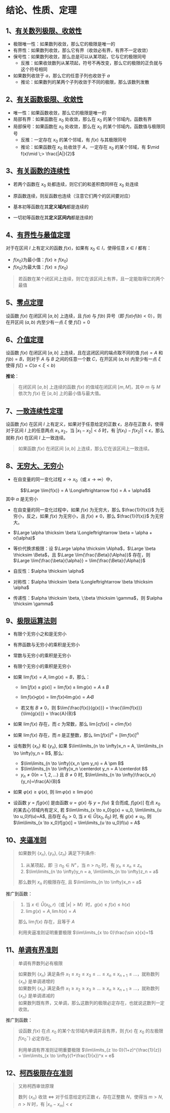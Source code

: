 # 结论、性质、定理

## 1、[有关数列极限、收敛性]()

- 极限唯一性：如果数列收敛，那么它的极限是唯一的
- 有界性：如果数列收敛，那么它有界（收敛必有界，有界不一定收敛）
- 保号性：如果数列收敛，那么总是可以从某项起，它与它的极限同号
  - 反推：如果收敛数列从某项起，符号不再改变，那么它的极限的正负就与这个符号相同
- 如果数列收敛于 $a$，那么它的任意子列也收敛于 $a$  
  - 推论：如果数列的某两个子列收敛于不同的极限，那么该数列发散

## 2、[有关函数极限、收敛性]()

- 唯一性：如果函数收敛，那么它的极限是唯一的
- 局部有界：如果函数在 $x_0$ 处收敛，那么在 $x_0$ 的某个邻域内，函数有界
- 局部保号：如果函数在 $x_0$ 处收敛，那么在 $x_0$ 的某个邻域内，函数值与极限同号
  - 反推：一定存在 $x_0$ 的某个邻域，有 $f(x)$ 与其极限同号
  - 推论：如果函数在 $x_0$ 处收敛于 $A$，一定存在 $x_0$ 的某个邻域，有 $\mid f(x)\mid \;> \frac{|A|}{2}$

## 3、[有关函数的连续性]()

- 若两个函数在 $x_0$ 处都连续，则它们的和差积商同样在 $x_0$ 处连续

- 原函数连续，则反函数也连续（注意它们两个的区间要对应）

- 基本初等函数在其**定义域内**都是连续的

- 一切初等函数在其**定义区间内**都是连续的

## 4、[有界性与最值定理]()

对于在区间 $I$ 上有定义的函数 $f(x)$，如果有 $x_0 \in I$，使得任意 $x \in I$ 都有：

- $f(x_0)$为最小值：$f(x) \geqslant f(x_0)$
- $f(x_0)$为最大值：$f(x) \leqslant f(x_0)$

> 若函数在某个闭区间上连续，则它在该区间上有界，且一定能取得它的两个最值

## 5、[零点定理]()

设函数 $f(x)$ 在闭区间 $[a, b]$ 上连续，且 $f(a)$ 与 $f(b)$ 异号（即 $f(a) \centerdot f(b) < 0$），则在开区间 $(a, b)$ 内至少有一点 $\xi$ 使 $f(\xi) = 0$

## 6、[介值定理]()

设函数 $f(x)$ 在闭区间 $[a, b]$ 上连续，且在这闭区间的端点取不同的值 $f(a) = A$ 和 $f(b) = B$，则对于 $A$ 与 $B$ 之间的任意一个数 $C$，在开区间 $(a, b)$ 内至少有一点 $\xi$ 使得 $f(\xi) = C (a < \xi < b)$

**推论**：

> 在闭区间 $[a, b]$ 上连续的函数 $f(x)$ 的值域在闭区间 $[m, M]$，其中 $m$ 与 $M$ 依次为 $f(x)$ 在 $[a,b]$ 上的最小值与最大值。

## 7、[一致连续性定理]()

设函数 $f(x)$ 在区间 $I$ 上有定义，如果对于任意给定的正数 $\epsilon$，总存在正数 $\delta$，使得对于区间 $I$ 上的任意两点 $x_1, x_2$，当 $|x_1-x_2|<\delta$ 时，有 $|f(x_1)-f(x_2)|<\epsilon$，那么就称 $f(x)$ 在区间 $I$ 上一致连续。

> 如果函数 $f(x)$ 在闭区间 $[a, b]$ 上连续，那么它在该区间上一致连续。

## 8、[无穷大、无穷小]()

- 在自变量的同一变化过程 $x \to x_0$（或 $x \to \infty$）中，

$$\Large \lim{f(x)} = A \Longleftrightarrow f(x) = A + \alpha$$
其中 $\alpha$ 是无穷小

- 在自变量的同一变化过程中，如果 $f(x)$ 为无穷大，那么 $\frac{1}{f(x)}$ 为无穷小，反之，如果 $f(x)$ 为无穷小，且 $f(x) \ne 0$，那么 $\frac{1}{f(x)}$ 为无穷大。

- $\Large \alpha \thicksim \beta \Longleftrightarrow \beta = \alpha + o(\alpha)$  

- 等价代换求极限：设 $\Large \alpha \thicksim \Alpha$，$\Large \beta \thicksim \Beta$，且 $\Large \lim{\frac{\Beta}{\Alpha}}$ 存在，则 $\Large \lim{\frac{\beta}{\alpha}} = \lim{\frac{\Beta}{\Alpha}}$

- 自反性：$\alpha \thicksim \alpha$

- 对称性：$\alpha \thicksim \beta \Longleftrightarrow \beta \thicksim \alpha$

- 传递性：$\alpha \thicksim \beta, \;\beta \thicksim \gamma$，则 $\alpha \thicksim \gamma$

## 9、[极限运算法则]()

- 有限个无穷小之和是无穷小

- 有界函数与无穷小的乘积是无穷小

- 常数与无穷小的乘积是无穷小

- 有限个无穷小的乘积是无穷小

- 如果 $\lim{f(x)} = A, \lim{g(x)} = B$，那么：

  - $\lim{[f(x) \pm g(x)]} = \lim{f(x)} \pm \lim{g(x)} = A \pm B$

  - $\lim{f(x) \centerdot g(x)} = \lim{f(x)} \centerdot \lim{g(x)} = A \centerdot B$

  - 若又有 $B \ne 0$，则 $\lim{\frac{f(x)}{g(x)}} = \frac{\lim{f(x)}}{\lim{g(x)}} = \frac{A}{B}$

- 如果 $\lim{f(x)}$ 存在，而 $c$ 为常数，那么 $\lim{[cf(x)]} = c\lim{f(x)}$

- 如果 $\lim{f(x)}$ 存在，而 $n$ 是正整数，那么 $\lim{[f(x)]^n} =[\lim{f(x)}]^n$

- 设有数列 $\{x_n\}$ 和 $\{y_n\}$, 如果 $\lim\limits_{n \to \infty}x_n = A, \lim\limits_{n \to \infty}y_n = B$, 那么:

  - $\lim\limits_{n \to \infty}(x_n \pm y_n) = A \pm B$
  - $\lim\limits_{n \to \infty}x_n \centerdot y_n = A \centerdot B$
  - $y_n \ne 0 (n = 1,2,...)$ 且 $B \ne 0$ 时, $\lim\limits_{n \to \infty}\frac{x_n}{y_n}=\frac{A}{B}$

- 如果 $\varphi (x) \geqslant \psi (x)$, 则 $\lim{\varphi (x)} \geqslant \lim{\psi (x)}$

- 设函数 $y=f[g(x)]$ 是由函数 $u=g(x)$ 与 $y=f(u)$ 复合而成, $f[g(x)]$ 在点 $x_0$ 的某去心邻域内有定义, 若 $\lim\limits_{x \to x_0}g(x) = u_0, \lim\limits_{u \to u_0}f(u)=A$, 且存在 $\delta_0 > 0$, 当 $x \in \mathring{U}(x_0, \delta_0)$ 时, 有 $g(x) \ne u_0$, 则 $\lim\limits_{x \to x_0}f[g(x)] = \lim\limits_{u \to u_0}f(u) = A$

## 10、[夹逼准则]()

> 如果数列 $\{x_n\}, \{y_n\}, \{z_n\}$ 满足下列条件:
>
> 1. 从某项起，即 $\exists\; n_0 \in N^+$，当 $n > n_0$ 时，有 $y_n \leqslant x_n \leqslant z_n$
> 2. $\lim\limits_{n \to \infty}y_n = a, \lim\limits_{n \to \infty}z_n = a$
>
> 那么数列 ${x_n}$ 的极限存在, 且 $\lim\limits_{n \to \infty}x_n = a$
>
推广到函数：
>
> 1. 当 $x \in \mathring{U}(x_0, r)$（或 $|x| > M$）时，$g(x) \leqslant f(x) \leqslant h(x)$
> 2. $\lim{g(x)} = A, \lim{h(x)} = A$
>
> 那么 $\lim{f(x)}$ 存在，且等于 $A$
>
> 利用夹逼准则证明重要极限 $\lim\limits_{x \to 0}\frac{\sin x}{x}=1$

## 11、[单调有界准则]()

> 单调有界数列必有极限  

> 如果数列 $\{x_n\}$ 满足条件 $x_1 \leqslant x_2 \leqslant x_3 \leqslant ... \leqslant x_n \leqslant x_{n+1} \leqslant ...$，就称数列 $\{x_n\}$ 是单调递增的  
如果数列 $\{x_n\}$ 满足条件 $x_1 \geqslant x_2 \geqslant x_3 \geqslant ... \geqslant x_n \geqslant x_{n+1} \geqslant ...$，就称数列 $\{x_n\}$ 是单调递减的  
如果数列既有界，又单调，那么这数列的极限必定存在，也就说这数列一定收敛。

推广到函数：

> 设函数 $f(x)$ 在点 $x_0$ 的某个左邻域内单调并且有界，则 $f(x)$ 在 $x_0$ 的左极限 $f(x_0^-)$ 必定存在。
>
> 利用单调有界准则证明重要极限 $\lim\limits_{z \to 0}(1+z)^{\frac{1}{z}} = \lim\limits_{x \to \infty}(1+\frac{1}{x})^x = e$

## 12、[柯西极限存在准则]()

> 又称柯西审敛原理
>
> 数列 $\{x_n\}$ 收敛 $\Longleftrightarrow$ 对于任意给定的正数 $\epsilon$，存在正整数 $N$，使得当 $m > N, n > N$ 时，有 $|x_n - x_m| < \epsilon$